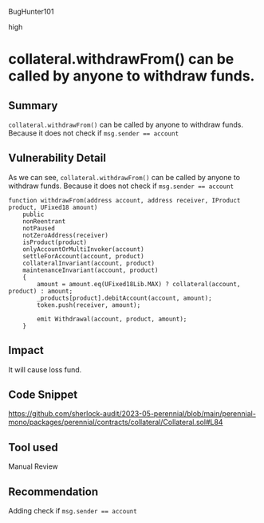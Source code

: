 BugHunter101

high

# collateral.withdrawFrom() can be called by anyone to withdraw funds.

## Summary

`collateral.withdrawFrom()`  can be called by anyone to withdraw funds. Because it does not check if `msg.sender == account`

## Vulnerability Detail

As we can see, `collateral.withdrawFrom()`  can be called by anyone to withdraw funds. Because it does not check if `msg.sender == account`

```solidity
function withdrawFrom(address account, address receiver, IProduct product, UFixed18 amount)
    public
    nonReentrant
    notPaused
    notZeroAddress(receiver)
    isProduct(product)
    onlyAccountOrMultiInvoker(account)
    settleForAccount(account, product)
    collateralInvariant(account, product)
    maintenanceInvariant(account, product)
    {
        amount = amount.eq(UFixed18Lib.MAX) ? collateral(account, product) : amount;
        _products[product].debitAccount(account, amount);
        token.push(receiver, amount);

        emit Withdrawal(account, product, amount);
    }
```


## Impact

It will cause loss fund.

## Code Snippet

https://github.com/sherlock-audit/2023-05-perennial/blob/main/perennial-mono/packages/perennial/contracts/collateral/Collateral.sol#L84

## Tool used

Manual Review

## Recommendation

Adding check if `msg.sender == account`